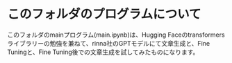 # このフォルダのプログラムについて

このフォルダのmainプログラム(main.ipynb)は、Hugging Faceのtransformersライブラリーの勉強を兼ねて、rinna社のGPTモデルにて文章生成と、Fine Tuningと、Fine Tuning後での文章生成を試してみたものになります。<br>


